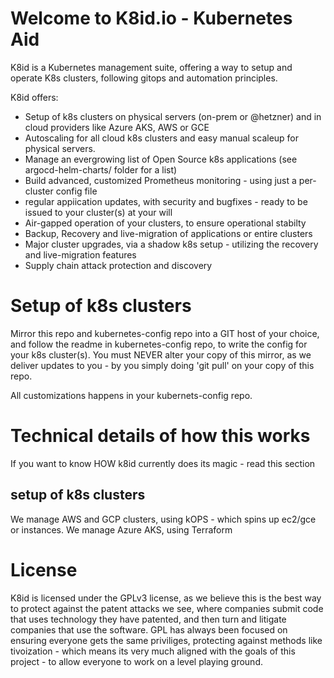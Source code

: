 # Welcome to K8id.io - Kubernetes Aid

K8id is a Kubernetes management suite, offering a way to setup and operate K8s clusters, following gitops and automation principles.

K8id offers:
- Setup of k8s clusters on physical servers (on-prem or @hetzner) and in cloud providers like Azure AKS, AWS or GCE 
- Autoscaling for all cloud k8s clusters and easy manual scaleup for physical servers.
- Manage an evergrowing list of Open Source k8s applications (see argocd-helm-charts/ folder for a list)
- Build advanced, customized Prometheus monitoring - using just a per-cluster config file
- regular appiication updates, with security and bugfixes - ready to be issued to your cluster(s) at your will
- Air-gapped operation of your clusters, to ensure operational stabilty
- Backup, Recovery and live-migration of applications or entire clusters
- Major cluster upgrades, via a shadow k8s setup - utilizing the recovery and live-migration features
- Supply chain attack protection and discovery

# Setup of k8s clusters

Mirror this repo and kubernetes-config repo into a GIT host of your choice, and follow the readme in kubernetes-config repo, to write the config for your k8s cluster(s).
You must NEVER alter your copy of this mirror, as we deliver updates to you - by you simply doing 'git pull' on your copy of this repo.

All customizations happens in your kubernets-config repo.

# Technical details of how this works

If you want to know HOW k8id currently does its magic - read this section

## setup of k8s clusters

We manage AWS and GCP clusters, using kOPS - which spins up ec2/gce or instances.
We manage Azure AKS, using Terraform 

# License

K8id is licensed under the GPLv3 license, as we believe this is the best way to protect against the patent attacks we see, where companies submit code that uses technology they have patented, and then turn and litigate companies that use the software. GPL has always been focused on ensuring everyone gets the same priviliges, protecting against methods like tivoization - which means its very much aligned with the goals of this project - to allow everyone to work on a level playing ground.
